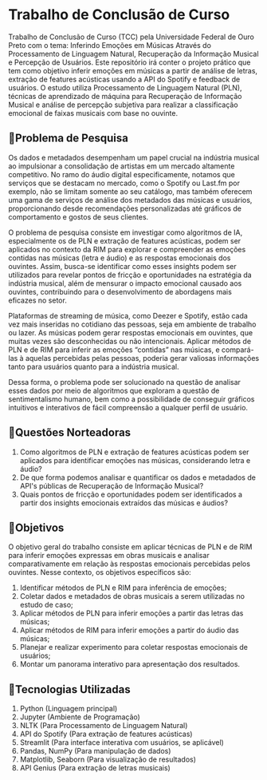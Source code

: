 # Trabalho de Conclusão de Curso
Trabalho de Conclusão de Curso (TCC) pela Universidade Federal de Ouro Preto com o tema: Inferindo Emoções em Músicas Através do Processamento de Linguagem Natural, Recuperação da Informação Musical e Percepção de Usuários. Este repositório irá conter o projeto prático que tem como objetivo inferir emoções em músicas a partir de análise de letras, extração de features acústicas usando a API do Spotify e feedback de usuários. O estudo utiliza Processamento de Linguagem Natural (PLN), técnicas de aprendizado de máquina para Recuperação de Informação Musical e análise de percepção subjetiva para realizar a classificação emocional de faixas musicais com base no ouvinte.

## 📌Problema de Pesquisa
Os dados e metadados desempenham um papel crucial na indústria musical ao impulsionar a consolidação de artistas em um mercado altamente competitivo. No ramo do áudio digital especificamente, notamos que serviços que se destacam no mercado, como o Spotify ou Last.fm por exemplo, não se limitam somente ao seu catálogo, mas também oferecem uma gama de serviços de análise dos metadados das músicas e usuários, proporcionando desde recomendações personalizadas até gráficos de comportamento e gostos de seus clientes.

O problema de pesquisa consiste em investigar como algoritmos de IA, especialmente os de PLN e extração de features acústicas, podem ser aplicados no contexto da RIM para explorar e compreender as emoções contidas nas músicas (letra e áudio) e as respostas emocionais dos ouvintes. Assim, busca-se identificar como esses insights podem ser utilizados para revelar pontos de fricção e oportunidades na estratégia da indústria musical, além de mensurar o impacto emocional causado aos ouvintes, contribuindo para o desenvolvimento de abordagens mais eficazes no setor.

Plataformas de streaming de música, como Deezer e Spotify, estão cada vez mais inseridas no cotidiano das pessoas, seja em ambiente de trabalho ou lazer. As músicas podem gerar respostas emocionais em ouvintes, que muitas vezes são desconhecidas ou não intencionais. Aplicar métodos de PLN e de RIM para inferir as emoções “contidas” nas músicas, e compará-las à aquelas percebidas pelas pessoas, poderia gerar valiosas informações tanto para usuários quanto para a indústria musical.

Dessa forma, o problema pode ser solucionado na questão de analisar esses dados por meio de algoritmos que exploram a questão de sentimentalismo humano, bem como a possibilidade de conseguir gráficos intuitivos e interativos de fácil compreensão a qualquer perfil de usuário.

## 📌Questões Norteadoras
1. Como algoritmos de PLN e extração de features acústicas podem ser aplicados para identificar emoções nas músicas, considerando letra e áudio?
2. De que forma podemos analisar e quantificar os dados e metadados de API's públicas de Recuperação de Informação Musical?
3. Quais pontos de fricção e oportunidades podem ser identificados a partir dos insights emocionais extraídos das músicas e áudios?

## 📌Objetivos
O objetivo geral do trabalho consiste em aplicar técnicas de PLN e de RIM para inferir emoções expressas em obras musicais e analisar comparativamente em relação às respostas emocionais percebidas pelos ouvintes. Nesse contexto, os objetivos específicos são:

1. Identificar métodos de PLN e RIM para inferência de emoções;
2. Coletar dados e metadados de obras musicais a serem utilizadas no estudo de caso;
3. Aplicar métodos de PLN para inferir emoções a partir das letras das músicas;
4. Aplicar métodos de RIM para inferir emoções a partir do áudio das músicas;
5. Planejar e realizar experimento para coletar respostas emocionais de usuários;
6. Montar um panorama interativo para apresentação dos resultados.

## 📌Tecnologias Utilizadas
1. Python (Linguagem principal)
2. Jupyter (Ambiente de Programação)
3. NLTK (Para Processamento de Linguagem Natural)
4. API do Spotify (Para extração de features acústicas)
5. Streamlit (Para interface interativa com usuários, se aplicável)
6. Pandas, NumPy (Para manipulação de dados)
7. Matplotlib, Seaborn (Para visualização de resultados)
8. API Genius (Para extração de letras musicais)
